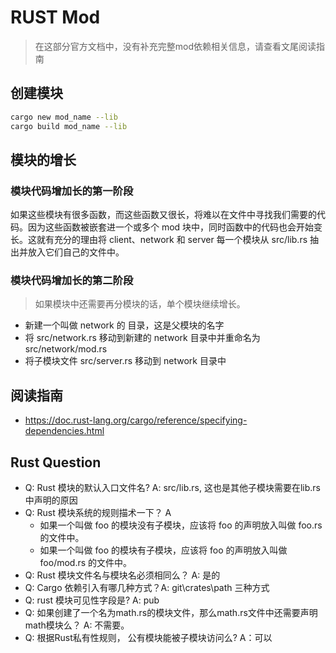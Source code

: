 # RUST Mod
> 在这部分官方文档中，没有补充完整mod依赖相关信息，请查看文尾阅读指南
## 创建模块

```bash
cargo new mod_name --lib
cargo build mod_name --lib
```

## 模块的增长

### 模块代码增加长的第一阶段

  如果这些模块有很多函数，而这些函数又很长，将难以在文件中寻找我们需要的代码。因为这些函数被嵌套进一个或多个 mod 块中，同时函数中的代码也会开始变长。这就有充分的理由将 client、network 和 server 每一个模块从 src/lib.rs 抽出并放入它们自己的文件中。

### 模块代码增加长的第二阶段
> 如果模块中还需要再分模块的话，单个模块继续增长。
  - 新建一个叫做 network 的 目录，这是父模块的名字
  - 将 src/network.rs 移动到新建的 network 目录中并重命名为 src/network/mod.rs
  - 将子模块文件 src/server.rs 移动到 network 目录中

## 阅读指南
- https://doc.rust-lang.org/cargo/reference/specifying-dependencies.html

## Rust Question
- Q: Rust 模块的默认入口文件名?  A: src/lib.rs, 这也是其他子模块需要在lib.rs中声明的原因
- Q: Rust 模块系统的规则描术一下？ A
  - 如果一个叫做 foo 的模块没有子模块，应该将 foo 的声明放入叫做 foo.rs 的文件中。
  - 如果一个叫做 foo 的模块有子模块，应该将 foo 的声明放入叫做 foo/mod.rs 的文件中。
- Q: Rust 模块文件名与模块名必须相同么？ A: 是的
- Q: Cargo 依赖引入有哪几种方式？A: git\crates\path 三种方式
- Q: rust 模块可见性字段是? A: pub
- Q: 如果创建了一个名为math.rs的模块文件，那么math.rs文件中还需要声明math模块么？ A: 不需要。
- Q: 根据Rust私有性规则， 公有模块能被子模块访问么? A：可以